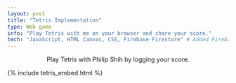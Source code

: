 ```yaml
---
layout: post
title: "Tetris Implementation"
type: Web game
info: "Play Tetris with me on your browser and share your score."
tech: "JavaScript, HTML Canvas, CSS, Firebase Firestore" # Added Firebase
---
```


<p style="text-align: center;">Play Tetris with Philip Shih by logging your score.</p>

{% include tetris_embed.html %}
